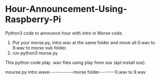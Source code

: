 # Hour-Announcement-Using-Raspberry-Pi
Python3 code to announce hour with intro in Morse code.

1. Put your morse.py, intro.wav at the same folder and move all 0.wav to 9.wav to morse sub folder.
2. run python3 morse.py

This python code play .wav files using play from sox (apt install sox).

mourse.py
intro.wave------------morse folder--------0.wav to 9.wav
